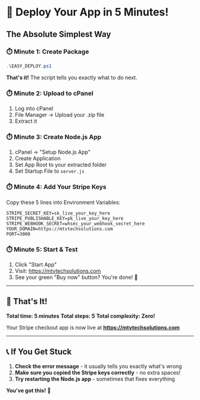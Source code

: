 # 🚀 Deploy Your App in 5 Minutes!

## The Absolute Simplest Way

### ⏱️ Minute 1: Create Package
```powershell
.\EASY_DEPLOY.ps1
```
**That's it!** The script tells you exactly what to do next.

### ⏱️ Minute 2: Upload to cPanel
1. Log into cPanel
2. File Manager → Upload your .zip file
3. Extract it

### ⏱️ Minute 3: Create Node.js App
1. cPanel → "Setup Node.js App"
2. Create Application
3. Set App Root to your extracted folder
4. Set Startup File to `server.js`

### ⏱️ Minute 4: Add Your Stripe Keys
Copy these 5 lines into Environment Variables:

```
STRIPE_SECRET_KEY=sk_live_your_key_here
STRIPE_PUBLISHABLE_KEY=pk_live_your_key_here
STRIPE_WEBHOOK_SECRET=whsec_your_webhook_secret_here
YOUR_DOMAIN=https://mtvtechsolutions.com
PORT=3000
```

### ⏱️ Minute 5: Start & Test
1. Click "Start App"
2. Visit: https://mtvtechsolutions.com
3. See your green "Buy now" button? You're done! 🎉

---

## 🎯 That's It!

**Total time: 5 minutes**
**Total steps: 5**
**Total complexity: Zero!**

Your Stripe checkout app is now live at **https://mtvtechsolutions.com**

---

## 📞 If You Get Stuck

1. **Check the error message** - it usually tells you exactly what's wrong
2. **Make sure you copied the Stripe keys correctly** - no extra spaces!
3. **Try restarting the Node.js app** - sometimes that fixes everything

**You've got this!** 🚀



